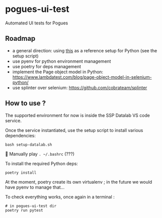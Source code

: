# pogues-ui-test

Automated UI tests for Pogues

## Roadmap

- a general direction: using [this](https://mitelman.engineering/blog/python-best-practice/automating-python-best-practices-for-a-new-project/) as a reference setup for Python (see the setup script)
- use pyenv for python environment management
- use poetry for deps management
- implement the Page object model in Python: https://www.lambdatest.com/blog/page-object-model-in-selenium-python/
- use splinter over selenium: https://github.com/cobrateam/splinter


## How to use ?

The supported environment for now is inside the SSP Datalab VS code service.

Once the service instantiated, use the setup script to install various dependencies:

```
bash setup-datalab.sh
```

:grimacing: Manually play `. ~/.bashrc` (???)

To install the required Python deps:

```
poetry install
```

At the moment, poetry create its own virtualenv ; in the future we would have pyenv to manage that...

To check everything works, once again in a terminal :

```
# in pogues-ui-test dir
poetry run pytest
```